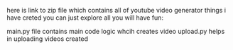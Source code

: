 here is link to zip file which contains all of youtube video generator things i have creted you can just explore all you will have fun:

main.py file contains main code logic whcih creates video
upload.py helps in uploading videos created

